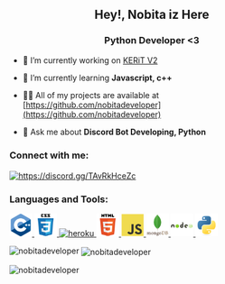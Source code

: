 <h2 align="center">Hey!, Nobita iz Here</h2>
<h3 align="center">Python Developer <3</h3>

- 🔭 I’m currently working on [KERiT V2](https://discord.com/api/oauth2/authorize?client_id=1033989201789718528&permissions=8&scope=bot)

- 🌱 I’m currently learning **Javascript, c++**

- 👨‍💻 All of my projects are available at [https://github.com/nobitadeveloper](https://github.com/nobitadeveloper)

- 💬 Ask me about **Discord Bot Developing, Python**

<h3 align="left">Connect with me:</h3>
<p align="left">
<a href="https://discord.gg/https://discord.gg/TAvRkHceZc" target="blank"><img align="center" src="https://raw.githubusercontent.com/rahuldkjain/github-profile-readme-generator/master/src/images/icons/Social/discord.svg" alt="https://discord.gg/TAvRkHceZc" height="30" width="40" /></a>
</p>

<h3 align="left">Languages and Tools:</h3>
<p align="left"> <a href="https://www.w3schools.com/cpp/" target="_blank" rel="noreferrer"> <img src="https://raw.githubusercontent.com/devicons/devicon/master/icons/cplusplus/cplusplus-original.svg" alt="cplusplus" width="40" height="40"/> </a> <a href="https://www.w3schools.com/css/" target="_blank" rel="noreferrer"> <img src="https://raw.githubusercontent.com/devicons/devicon/master/icons/css3/css3-original-wordmark.svg" alt="css3" width="40" height="40"/> </a> <a href="https://heroku.com" target="_blank" rel="noreferrer"> <img src="https://www.vectorlogo.zone/logos/heroku/heroku-icon.svg" alt="heroku" width="40" height="40"/> </a> <a href="https://www.w3.org/html/" target="_blank" rel="noreferrer"> <img src="https://raw.githubusercontent.com/devicons/devicon/master/icons/html5/html5-original-wordmark.svg" alt="html5" width="40" height="40"/> </a> <a href="https://developer.mozilla.org/en-US/docs/Web/JavaScript" target="_blank" rel="noreferrer"> <img src="https://raw.githubusercontent.com/devicons/devicon/master/icons/javascript/javascript-original.svg" alt="javascript" width="40" height="40"/> </a> <a href="https://www.mongodb.com/" target="_blank" rel="noreferrer"> <img src="https://raw.githubusercontent.com/devicons/devicon/master/icons/mongodb/mongodb-original-wordmark.svg" alt="mongodb" width="40" height="40"/> </a> <a href="https://nodejs.org" target="_blank" rel="noreferrer"> <img src="https://raw.githubusercontent.com/devicons/devicon/master/icons/nodejs/nodejs-original-wordmark.svg" alt="nodejs" width="40" height="40"/> </a> <a href="https://www.python.org" target="_blank" rel="noreferrer"> <img src="https://raw.githubusercontent.com/devicons/devicon/master/icons/python/python-original.svg" alt="python" width="40" height="40"/> </a> </p>

<p><img align="left" src="https://github-readme-stats.vercel.app/api/top-langs?username=nobitadeveloper&show_icons=true&locale=en&layout=compact" alt="nobitadeveloper" /></p>

<p>&nbsp;<img align="center" src="https://github-readme-stats.vercel.app/api?username=nobitadeveloper&show_icons=true&locale=en" alt="nobitadeveloper" /></p>

<p><img align="center" src="https://github-readme-streak-stats.herokuapp.com/?user=nobitadeveloper&" alt="nobitadeveloper" /></p>

